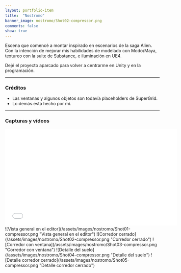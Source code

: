 ```yaml
---
layout: portfolio-item
title:  "Nostromo"
banner_image: nostromo/Shot02-compressor.png
comments: false
show: true
---
```


Escena que comencé a montar inspirado en escenarios de la saga Alien. Con la intención de mejorar mis habilidades de modelado con Modo/Maya, textureo con la suite de Substance, e iluminación en UE4.

Dejé el proyecto aparcado para volver a centrarme en Unity y en la programación.

---

### Créditos
* Las ventanas y algunos objetos son todavía placeholders de SuperGrid.
* Lo demás está hecho por mí.

---

### Capturas y vídeos
<iframe width="560" height="315" src="//www.youtube.com/embed/LqjlQUzIXJE" frameborder="0" allowfullscreen></iframe>
![Vista general en el editor](/assets/images/nostromo/Shot01-compressor.png "Vista general en el editor")
![Corredor cerrado](/assets/images/nostromo/Shot02-compressor.png "Corredor cerrado")
![Corredor con ventana](/assets/images/nostromo/Shot03-compressor.png "Corredor con ventana")
![Detalle del suelo](/assets/images/nostromo/Shot04-compressor.png "Detalle del suelo")
![Detalle corredor cerrado](/assets/images/nostromo/Shot05-compressor.png "Detalle corredor cerrado")